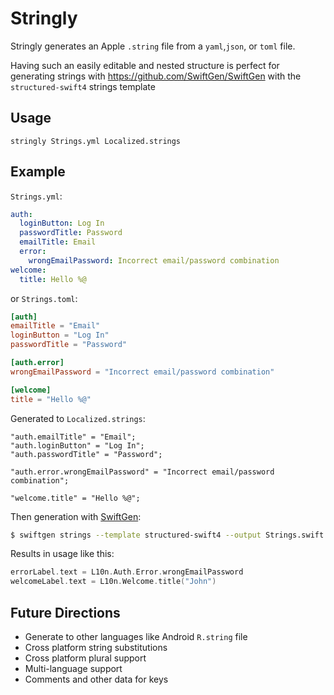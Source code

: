 # Stringly

Stringly generates an Apple `.string` file from a `yaml`,`json`, or `toml` file.

Having such an easily editable and nested structure is perfect for generating strings with https://github.com/SwiftGen/SwiftGen with the `structured-swift4` strings template

## Usage

```
stringly Strings.yml Localized.strings
```

## Example

`Strings.yml`:
```yml
auth:
  loginButton: Log In
  passwordTitle: Password
  emailTitle: Email
  error:
    wrongEmailPassword: Incorrect email/password combination
welcome:
  title: Hello %@
```

or `Strings.toml`:
```toml
[auth]
emailTitle = "Email"
loginButton = "Log In"
passwordTitle = "Password"

[auth.error]
wrongEmailPassword = "Incorrect email/password combination"

[welcome]
title = "Hello %@"
```

Generated to `Localized.strings`:
```
"auth.emailTitle" = "Email";
"auth.loginButton" = "Log In";
"auth.passwordTitle" = "Password";

"auth.error.wrongEmailPassword" = "Incorrect email/password combination";

"welcome.title" = "Hello %@";
```

Then generation with [SwiftGen](https://github.com/SwiftGen/SwiftGen):
```sh
$ swiftgen strings --template structured-swift4 --output Strings.swift
```

Results in usage like this:
```swift
errorLabel.text = L10n.Auth.Error.wrongEmailPassword
welcomeLabel.text = L10n.Welcome.title("John")

```

## Future Directions
- Generate to other languages like Android `R.string` file
- Cross platform string substitutions
- Cross platform plural support
- Multi-language support
- Comments and other data for keys

